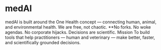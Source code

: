 # medAI
medAI is built around the One Health concept — connecting human, animal, and environmental health. We are free, not chaotic.   **No forks. No woke agendas. No corporate hijacks.  Decisions are scientific. Mission To build tools that help practitioners — human and veterinary — make better, faster, and scientifically grounded decisions.
